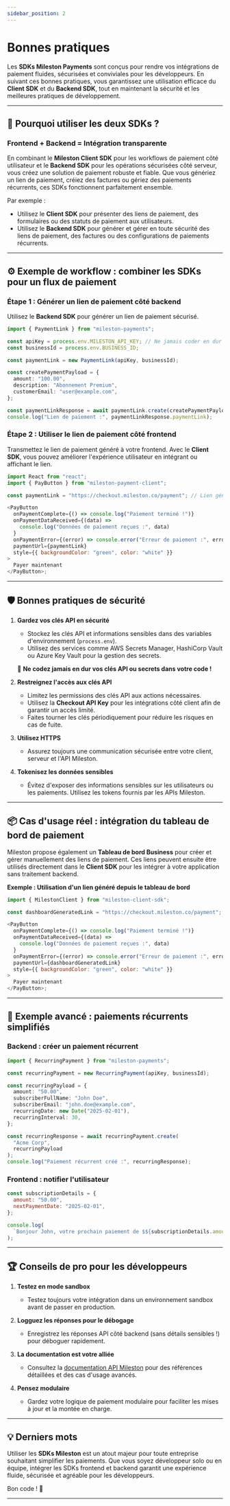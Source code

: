 ```yaml
---
sidebar_position: 2
---
```


# Bonnes pratiques

Les **SDKs Mileston Payments** sont conçus pour rendre vos intégrations de paiement fluides, sécurisées et conviviales pour les développeurs. En suivant ces bonnes pratiques, vous garantissez une utilisation efficace du **Client SDK** et du **Backend SDK**, tout en maintenant la sécurité et les meilleures pratiques de développement.

---

## 🚀 Pourquoi utiliser les deux SDKs ?

### Frontend + Backend = Intégration transparente

En combinant le **Mileston Client SDK** pour les workflows de paiement côté utilisateur et le **Backend SDK** pour les opérations sécurisées côté serveur, vous créez une solution de paiement robuste et fiable. Que vous génériez un lien de paiement, créiez des factures ou gériez des paiements récurrents, ces SDKs fonctionnent parfaitement ensemble.

Par exemple :

- Utilisez le **Client SDK** pour présenter des liens de paiement, des formulaires ou des statuts de paiement aux utilisateurs.
- Utilisez le **Backend SDK** pour générer et gérer en toute sécurité des liens de paiement, des factures ou des configurations de paiements récurrents.

---

## ⚙️ Exemple de workflow : combiner les SDKs pour un flux de paiement

### Étape 1 : Générer un lien de paiement côté backend

Utilisez le **Backend SDK** pour générer un lien de paiement sécurisé.

```typescript
import { PaymentLink } from "mileston-payments";

const apiKey = process.env.MILESTON_API_KEY; // Ne jamais coder en dur vos clés API !
const businessId = process.env.BUSINESS_ID;

const paymentLink = new PaymentLink(apiKey, businessId);

const createPaymentPayload = {
  amount: "100.00",
  description: "Abonnement Premium",
  customerEmail: "user@example.com",
};

const paymentLinkResponse = await paymentLink.create(createPaymentPayload);
console.log("Lien de paiement :", paymentLinkResponse.paymentLink);
```

### Étape 2 : Utiliser le lien de paiement côté frontend

Transmettez le lien de paiement généré à votre frontend. Avec le **Client SDK**, vous pouvez améliorer l'expérience utilisateur en intégrant ou affichant le lien.

```javascript
import React from "react";
import { PayButton } from "mileston-payment-client";

const paymentLink = "https://checkout.mileston.co/payment"; // Lien généré côté backend

<PayButton
  onPaymentComplete={() => console.log("Paiement terminé !")}
  onPaymentDataReceived={(data) =>
    console.log("Données de paiement reçues :", data)
  }
  onPaymentError={(error) => console.error("Erreur de paiement :", error)}
  paymentUrl={paymentLink}
  style={{ backgroundColor: "green", color: "white" }}
>
  Payer maintenant
</PayButton>;
```

---

## 🛡️ Bonnes pratiques de sécurité

1. **Gardez vos clés API en sécurité**

   - Stockez les clés API et informations sensibles dans des variables d'environnement (`process.env`).
   - Utilisez des services comme AWS Secrets Manager, HashiCorp Vault ou Azure Key Vault pour la gestion des secrets.

   🚫 **Ne codez jamais en dur vos clés API ou secrets dans votre code !**

2. **Restreignez l'accès aux clés API**

   - Limitez les permissions des clés API aux actions nécessaires.
   - Utilisez la **Checkout API Key** pour les intégrations côté client afin de garantir un accès limité.
   - Faites tourner les clés périodiquement pour réduire les risques en cas de fuite.

3. **Utilisez HTTPS**

   - Assurez toujours une communication sécurisée entre votre client, serveur et l'API Mileston.

4. **Tokenisez les données sensibles**
   - Évitez d'exposer des informations sensibles sur les utilisateurs ou les paiements. Utilisez les tokens fournis par les APIs Mileston.

---

## 📦 Cas d'usage réel : intégration du tableau de bord de paiement

Mileston propose également un **Tableau de bord Business** pour créer et gérer manuellement des liens de paiement. Ces liens peuvent ensuite être utilisés directement dans le **Client SDK** pour les intégrer à votre application sans traitement backend.

**Exemple : Utilisation d'un lien généré depuis le tableau de bord**

```javascript
import { MilestonClient } from "mileston-client-sdk";

const dashboardGeneratedLink = "https://checkout.mileston.co/payment";

<PayButton
  onPaymentComplete={() => console.log("Paiement terminé !")}
  onPaymentDataReceived={(data) =>
    console.log("Données de paiement reçues :", data)
  }
  onPaymentError={(error) => console.error("Erreur de paiement :", error)}
  paymentUrl={dashboardGeneratedLink}
  style={{ backgroundColor: "green", color: "white" }}
>
  Payer maintenant
</PayButton>;
```

---

## 🧰 Exemple avancé : paiements récurrents simplifiés

### Backend : créer un paiement récurrent

```typescript
import { RecurringPayment } from "mileston-payments";

const recurringPayment = new RecurringPayment(apiKey, businessId);

const recurringPayload = {
  amount: "50.00",
  subscriberFullName: "John Doe",
  subscriberEmail: "john.doe@example.com",
  recurringDate: new Date("2025-02-01"),
  recurringInterval: 30,
};

const recurringResponse = await recurringPayment.create(
  "Acme Corp",
  recurringPayload
);
console.log("Paiement récurrent créé :", recurringResponse);
```

### Frontend : notifier l'utilisateur

```javascript
const subscriptionDetails = {
  amount: "50.00",
  nextPaymentDate: "2025-02-01",
};

console.log(
  `Bonjour John, votre prochain paiement de $${subscriptionDetails.amount} est prévu pour le ${subscriptionDetails.nextPaymentDate}.`
);
```

---

## 🏆 Conseils de pro pour les développeurs

1. **Testez en mode sandbox**

   - Testez toujours votre intégration dans un environnement sandbox avant de passer en production.

2. **Logguez les réponses pour le débogage**

   - Enregistrez les réponses API côté backend (sans détails sensibles !) pour déboguer rapidement.

3. **La documentation est votre alliée**

   - Consultez la [documentation API Mileston](https://docs.mileston.co) pour des références détaillées et des cas d'usage avancés.

4. **Pensez modulaire**
   - Gardez votre logique de paiement modulaire pour faciliter les mises à jour et la montée en charge.

---

## 💡 Derniers mots

Utiliser les **SDKs Mileston** est un atout majeur pour toute entreprise souhaitant simplifier les paiements. Que vous soyez développeur solo ou en équipe, intégrer les SDKs frontend et backend garantit une expérience fluide, sécurisée et agréable pour les développeurs.

Bon code ! 🚀

---
